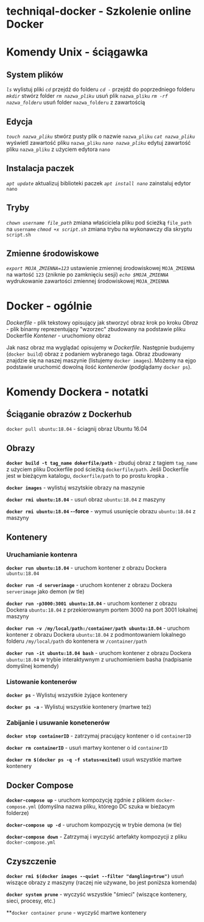 # techniqal-docker  - Szkolenie online Docker

# Komendy Unix - ściągawka
## System plików
*`ls`* wylistuj pliki
*`cd`* przejdź do folderu
*`cd -`* przejdź do poprzedniego folderu
*`mkdir`* stwórz folder
*`rm nazwa_pliku`* usuń plik `nazwa_pliku`
*`rm -rf nazwa_folderu`* usuń folder `nazwa_folderu` z zawartością

## Edycja
*`touch nazwa_pliku`* stwórz pusty plik o nazwie `nazwa_pliku`
*`cat nazwa_pliku`* wyświetl zawartość pliku `nazwa_pliku`
*`nano nazwa_pliku`* edytuj zawartość pliku `nazwa_pliku` z użyciem edytora `nano`

## Instalacja paczek
*`apt update`* aktualizuj biblioteki paczek
*`apt install nano`* zainstaluj edytor `nano`

## Tryby
*`chown username file_path`* zmiana właściciela pliku pod ścieżką `file_path` na `username`
*`chmod +x script.sh`* zmiana trybu na wykonawczy dla skryptu `script.sh`

## Zmienne środowiskowe
*`export MOJA_ZMIENNA=123`* ustawienie zmiennej środowiskowej `MOJA_ZMIENNA` na wartość `123` (zniknie po zamknięciu sesji)
*`echo $MOJA_ZMIENNA`* wydrukowanie zawartości zmiennej środowiskowej `MOJA_ZMIENNA`

# Docker - ogólnie
*Dockerfile* - plik tekstowy opisujący jak stworzyć obraz krok po kroku
*Obraz* - plik binarny reprezentujący "wzorzec" zbudowany na podstawie pliku Dockerfile
*Kontener* - uruchomiony obraz

Jak nasz obraz ma wyglądać opisujemy w _Dockerfile_. Następnie budujemy (`docker build`) obraz z podaniem wybranego taga. Obraz zbudowany znajdzie się na naszej maszynie (listujemy `docker images`). Możemy na ejgo podstawie uruchomić dowolną ilość _kontenerów_ (podglądamy `docker ps`).

# Komendy Dockera - notatki
## Ściąganie obrazów z Dockerhub
`docker pull ubuntu:18.04` - ściagnij obraz Ubuntu 16.04 

## Obrazy
**`docker build -t tag_name dokerfile/path`** - zbuduj obraz z tagiem `tag_name` z użyciem pliku Dockerfile pod ścieżką `dockerfile/path`. Jeśli Dockerfile jest w bieżącym katalogu, `dockerfile/path` to po prostu kropka `.`

**`docker images`** - wylistuj wszytskie obrazy na maszynie

**`docker rmi ubuntu:18.04`** - usuń obraz `ubuntu:18.04` z maszyny

**`docker rmi ubuntu:18.04` --force** - wymuś usunięcie obrazu `ubuntu:18.04` z maszyny

## Kontenery
### Uruchamianie kontenra
**`docker run ubuntu:18.04`** - uruchom kontener z obrazu Dockera `ubuntu:18.04`

**`docker run -d serverimage`** - uruchom kontener z obrazu Dockera `serverimage` jako demon (w tle)

**`docker run -p3000:3001 ubuntu:18.04`** - uruchom kontener z obrazu Dockera  `ubuntu:18.04` z przekierowanym portem 3000 na port 3001 lokalnej maszyny

**`docker run -v /my/local/path:/container/path ubuntu:18.04`** - uruchom kontener z obrazu Dockera  `ubuntu:18.04` z podmontowaniem lokalnego folderu `/my/local/path` do kontenera w `/container/path`

**`docker run -it ubuntu:18.04 bash`** - uruchom kontener z obrazu Dockera  `ubuntu:18.04` w trybie interaktywnym z uruchomieniem basha (nadpisanie domyślnej komendy)

### Listowanie kontenerów
**`docker ps`** - Wylistuj wszystkie żyjące kontenery

**`docker ps -a`** - Wylistuj wszystkie kontenery (martwe też)

### Zabijanie i usuwanie konetenerów
**`docker stop containerID`** - zatrzymaj pracujący kontener o id `containerID`

**`docker rm containerID`** - usuń martwy kontener o id `containerID`

**`docker rm $(docker ps -q -f status=exited)`** usuń wszystkie martwe kontenery

## Docker Compose
**`docker-compose up`** - uruchom kompozycję zgdnie z plikiem `docker-compose.yml` (domyślna nazwa pliku, którego DC szuka w bieżacym folderze)

**`docker-compose up -d`** - uruchom kompozycję w trybie demona (w tle)

**`docker-compose down`** - Zatrzymaj i wyczyść artefakty kompozycji z pliku  `docker-compose.yml`

## Czyszczenie
**`docker rmi $(docker images --quiet --filter "dangling=true")`** usuń wiszące obrazy z maszyny (raczej nie używane, bo jest poniższa komenda)

**`docker system prune`** - wyczyść wszystkie "śmieci" (wiszące kontenery, sieci, procesy, etc.)

**`docker container prune` - wyczyść martwe kontenery

